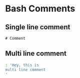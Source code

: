 # Bash Comments

## Single line comment

`# Comment`

## Multi line comment

```bash
: 'Hey, this is
multi line comment
'
```